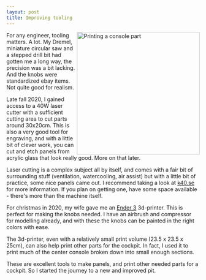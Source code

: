 ```yaml
---
layout: post
title: Improving tooling
---
```

<a href="/viperpit/images/3d_print.jpg" border="0"><img align="right" width="320" src="/viperpit/images/3d_print.jpg" alt="Printing a console part" /></a>

For any engineer, tooling matters. A lot. My Dremel, miniature circular saw and a stepped drill bit had gotten me a long way,   the precision was a bit lacking. And the knobs were standardized ebay items. Not quite good for realism.

Late fall 2020, I gained access to a 40W  laser cutter with a sufficient cutting area to cut parts around 30x20cm. This is also a very good tool for engraving, and with a little bit of clever work, you can cut and etch panels from acrylic glass that look really good. More on that later.

Laser cutting is a complex subject all by itself, and comes with a fair bit of surrounding stuff (ventilation, watercooling, air assist) but with a little bit of practice, some nice panels came out. I recommend taking a look at [k40.se](https://k40.se/) for more information. If you plan on getting one, have some space available - there's more than the machine itself.

For christmas in 2020, my wife gave me an [Ender 3](https://www.creality3dofficial.com/products/official-creality-ender-3-3d-printer) 3d-printer. This is perfect for making the knobs needed. I have an airbrush and compressor for modelling already, and with these the knobs can be painted in the right colors with ease.

The 3d-printer, even with a relatively small print volume (23.5 x 23.5 x 25cm), can also help print other parts for the cockpit. In fact, I used it to print much of the center console broken down into small enough sections.

These are excellent tools to make panels, and print other needed parts for a cockpit. So I started the journey to a new and improved pit.
